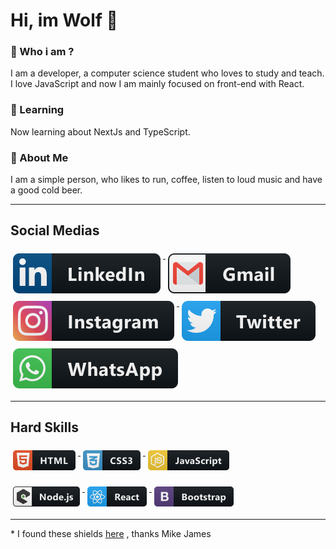 # Hi, im Wolf :wolf:

### :thinking: Who i am ?

<p>
I am a developer, a computer science student who loves to study and teach.
<br/>
I love JavaScript and now I am mainly focused on front-end with React.
</p>

### :seedling: Learning

<p>
Now learning about NextJs and TypeScript.
</p>

### :pencil: About Me

<p>
I am a simple person, who likes to run, coffee, listen to loud music and have a good cold beer.
</p>

---

## Social Medias

<p align="left">
  <a href="https://www.linkedin.com/in/murillo-wolf-cavalheiro-dev/">
    <img src="svg/social/linkedin.svg" alt="linkedin" style="vertical-align:top; margin:6px 4px">
  </a>
  <a href="mailto:mwolfcavalheiro@gmail.com">
    <img src="svg/social/gmail.svg" alt="gmail" style="vertical-align:top; margin:6px 4px">
  </a>  
  <a href="https://www.instagram.com/murillowolf/">
    <img src="svg/social/instagram.svg" alt="instagram" style="vertical-align:top; margin:6px 4px">
  </a>
  <a href="https://twitter.com/CavalheiroWolf">
    <img src="svg/social/twitter.svg" alt="twitter" style="vertical-align:top; margin:6px 4px">
  </a> 
  <a href="https://api.whatsapp.com/send?phone=5518997708504">
    <img src="svg/social/whatsapp.svg" alt="whatsapp" style="vertical-align:top; margin:6px 4px">
  </a>

</p>

---

## Hard Skills

<p>
  <a href="#">
    <img src="png/dev/languages/html.png" alt="html" style="vertical-align:top; margin:6px 4px"> 
  </a>
    <a href="#">
    <img src="png/dev/languages/css3.png" alt="css3" style="vertical-align:top; margin:6px 4px"> 
  </a>
    <a href="#">
    <img src="png/dev/languages/js.png" alt="javascript" style="vertical-align:top; margin:6px 4px"> 
  </a>
</p>
<p>
  <a href="#">
    <img src="png/dev/frameworks/nodejs_larger.png" alt="nodeJs" style="vertical-align:top; margin:6px 4px"> 
  </a>
  <a href="#">
    <img src="png/dev/frameworks/react.png" alt="reactJs" style="vertical-align:top; margin:6px 4px"> 
  </a>
  <a href="#">
    <img src="png/dev/frameworks/bootstrap.png" alt="bootstrap" style="vertical-align:top; margin:6px 4px"> 
  </a>
</p>

---

<p>
* I found these shields <a href="https://github.com/MikeCodesDotNET/ColoredBadges">here</a>
, thanks Mike James
</p>
